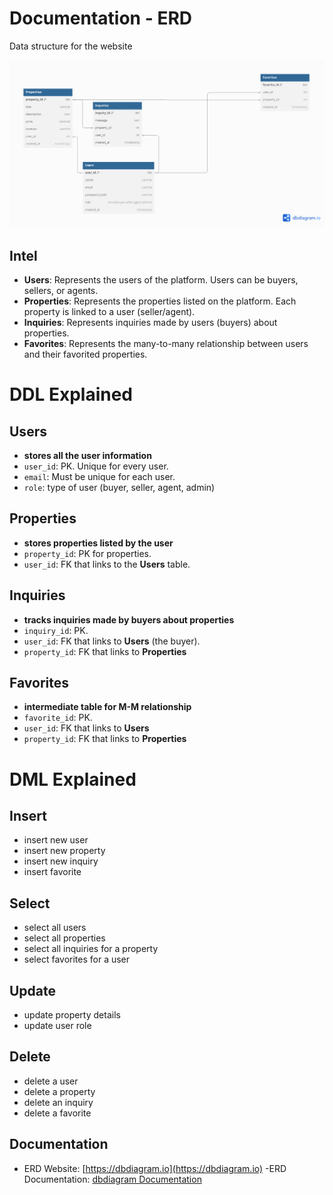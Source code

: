 # Documentation - ERD 

Data structure for the website

![ERD](ERDiagram.png)



## Intel

- **Users**: Represents the users of the platform. Users can be buyers, sellers, or agents.
- **Properties**: Represents the properties listed on the platform. Each property is linked to a user (seller/agent).
- **Inquiries**: Represents inquiries made by users (buyers) about properties.
- **Favorites**: Represents the many-to-many relationship between users and their favorited properties.

# DDL Explained

## Users
- **stores all the user information**
- `user_id`: PK. Unique for every user.
- `email`: Must be unique for each user.
- `role`: type of user (buyer, seller, agent, admin)

## Properties
- **stores properties listed by the user**
- `property_id`: PK for properties.
- `user_id`: FK that links to the **Users** table.

## Inquiries
- **tracks inquiries made by buyers about properties**
- `inquiry_id`: PK.
- `user_id`: FK that links to **Users** (the buyer).
- `property_id`: FK that links to  **Properties**

## Favorites
- **intermediate table for M-M relationship**
- `favorite_id`: PK.
- `user_id`: FK that links to **Users**
- `property_id`: FK that links to **Properties**


# DML Explained

## Insert
- insert new user
- insert new property
- insert new inquiry
- insert favorite

## Select
- select all users
- select all properties
- select all inquiries for a property
- select favorites for a user

## Update
- update property details
- update user role

## Delete
- delete a user
- delete a property
- delete an inquiry
- delete a favorite




## Documentation

 - ERD Website: [https://dbdiagram.io](https://dbdiagram.io)
  -ERD Documentation: [dbdiagram Documentation](https://docs.dbdiagram.io)